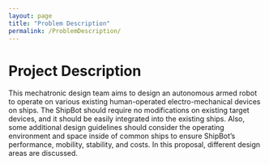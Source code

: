 ```yaml
---
layout: page
title: "Problem Description"
permalink: /ProblemDescription/
---
```


# Project Description
This mechatronic design team aims to design an autonomous armed robot to operate on various existing human-operated electro-mechanical devices on ships. The ShipBot should require no modifications on existing target devices, and it should be easily integrated into the existing ships. Also, some additional design guidelines should consider the operating environment and space inside of common ships to ensure ShipBot’s performance, mobility, stability, and costs. In this proposal, different design areas are discussed. 
